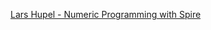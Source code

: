 [Lars Hupel - Numeric Programming with Spire](https://speakerdeck.com/larsrh/numeric-programming-with-spire-scala-italy-edition)
